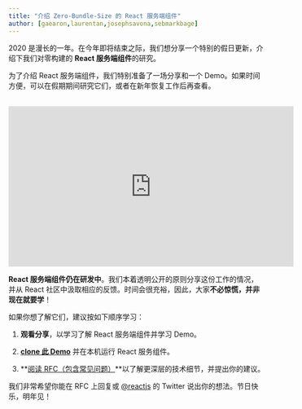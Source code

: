 ```yaml
---
title: "介绍 Zero-Bundle-Size 的 React 服务端组件"
author: [gaearon,laurentan,josephsavona,sebmarkbage]
---
```


2020 是漫长的一年。在今年即将结束之际，我们想分享一个特别的假日更新，介绍下我们对零构建的 **React 服务端组件**的研究。

为了介绍 React 服务端组件，我们特别准备了一场分享和一个 Demo。如果时间方便，可以在假期期间研究它们，或者在新年恢复工作后再查看。

<br>

<iframe width="560" height="315" src="https://www.youtube.com/embed/TQQPAU21ZUw" frameborder="0" allow="accelerometer; autoplay; clipboard-write; encrypted-media; gyroscope; picture-in-picture" allowfullscreen></iframe>

**React 服务端组件仍在研发中**。我们本着透明公开的原则分享这份工作的情况，并从 React 社区中汲取相应的反馈。时间会很充裕，因此，大家**不必惊慌，并非现在就要学**！

如果你想了解它们，建议按如下顺序学习：

1. **观看分享**，以学习了解 React 服务端组件并学习 Demo。

2. **[clone 此 Demo](http://github.com/reactjs/server-components-demo)** 并在本机运行 React 服务组件。

3. **[阅读 RFC（包含常见问题）](https://github.com/reactjs/rfcs/pull/188)**以了解更深层的技术细节，并提出你的建议。

我们非常希望你能在 RFC 上回复或 [@reactjs](https://twitter.com/reactjs) 的 Twitter 说出你的想法。节日快乐，明年见！
